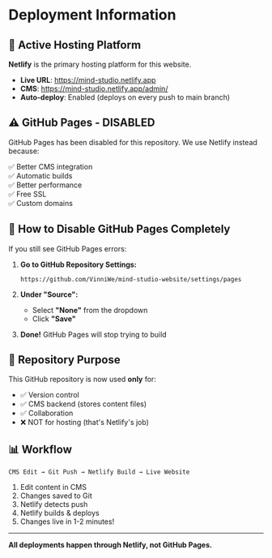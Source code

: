 # Deployment Information

## 🚀 Active Hosting Platform

**Netlify** is the primary hosting platform for this website.

- **Live URL**: https://mind-studio.netlify.app
- **CMS**: https://mind-studio.netlify.app/admin/
- **Auto-deploy**: Enabled (deploys on every push to main branch)

## ⚠️ GitHub Pages - DISABLED

GitHub Pages has been disabled for this repository. We use Netlify instead because:

✅ Better CMS integration  
✅ Automatic builds  
✅ Better performance  
✅ Free SSL  
✅ Custom domains  

## 📝 How to Disable GitHub Pages Completely

If you still see GitHub Pages errors:

1. **Go to GitHub Repository Settings:**
   ```
   https://github.com/VinniWe/mind-studio-website/settings/pages
   ```

2. **Under "Source":**
   - Select **"None"** from the dropdown
   - Click **"Save"**

3. **Done!** GitHub Pages will stop trying to build

## 🔧 Repository Purpose

This GitHub repository is now used **only** for:
- ✅ Version control
- ✅ CMS backend (stores content files)
- ✅ Collaboration
- ❌ NOT for hosting (that's Netlify's job)

## 📊 Workflow

```
CMS Edit → Git Push → Netlify Build → Live Website
```

1. Edit content in CMS
2. Changes saved to Git
3. Netlify detects push
4. Netlify builds & deploys
5. Changes live in 1-2 minutes!

---

**All deployments happen through Netlify, not GitHub Pages.**

